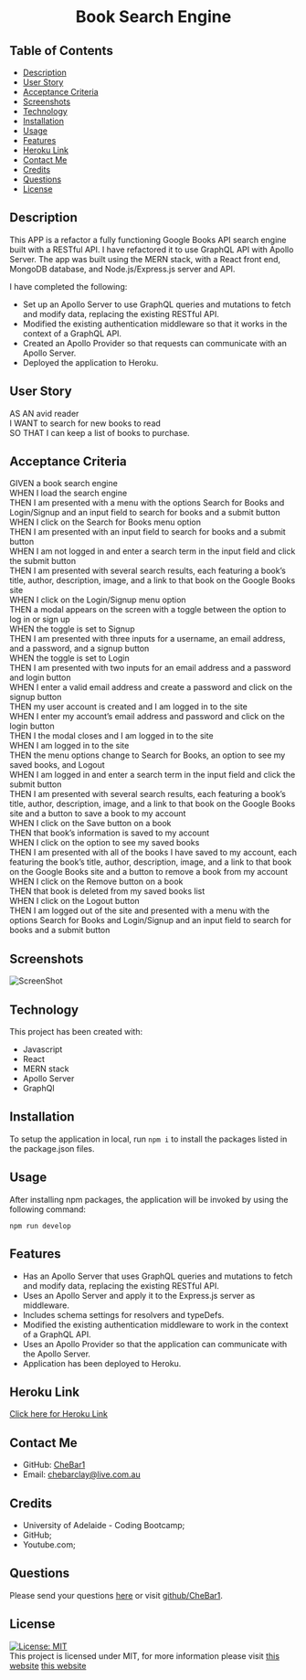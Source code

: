 <h1 align="center">Book Search Engine</h1>
 
## Table of Contents
* [Description](#description)
* [User Story](#user-story)
* [Acceptance Criteria](#acceptance-criteria)
* [Screenshots](#screenshots)
* [Technology](#technology) 
* [Installation](#installation) 
* [Usage](#usage) 
* [Features](#features)
* [Heroku Link](#heroku-link)
* [Contact Me](#contact-me)
* [Credits](#credits) 
* [Questions](#questions)
* [License](#license)

## Description
This APP is a refactor a fully functioning Google Books API search engine built with a RESTful API. I have refactored it to use GraphQL API with Apollo Server. The app was built using the MERN stack, with a React front end, MongoDB database, and Node.js/Express.js server and API.<br>  

I have completed the following:
* Set up an Apollo Server to use GraphQL queries and mutations to fetch and modify data, replacing the existing RESTful API.
* Modified the existing authentication middleware so that it works in the context of a GraphQL API.
* Created an Apollo Provider so that requests can communicate with an Apollo Server.
* Deployed the application to Heroku.
 
## User Story
AS AN avid reader<br>
I WANT to search for new books to read<br>
SO THAT I can keep a list of books to purchase.
 
## Acceptance Criteria
GIVEN a book search engine<br>
WHEN I load the search engine<br>
THEN I am presented with a menu with the options Search for Books and Login/Signup and an input field to search for books and a submit button<br>
WHEN I click on the Search for Books menu option<br>
THEN I am presented with an input field to search for books and a submit button<br>
WHEN I am not logged in and enter a search term in the input field and click the submit button<br>
THEN I am presented with several search results, each featuring a book’s title, author, description, image, and a link to that book on the Google Books site<br>
WHEN I click on the Login/Signup menu option<br>
THEN a modal appears on the screen with a toggle between the option to log in or sign up<br>
WHEN the toggle is set to Signup<br>
THEN I am presented with three inputs for a username, an email address, and a password, and a signup button<br>
WHEN the toggle is set to Login<br>
THEN I am presented with two inputs for an email address and a password and login button<br>
WHEN I enter a valid email address and create a password and click on the signup button<br>
THEN my user account is created and I am logged in to the site<br>
WHEN I enter my account’s email address and password and click on the login button<br>
THEN I the modal closes and I am logged in to the site<br>
WHEN I am logged in to the site<br>
THEN the menu options change to Search for Books, an option to see my saved books, and Logout<br>
WHEN I am logged in and enter a search term in the input field and click the submit button<br>
THEN I am presented with several search results, each featuring a book’s title, author, description, image, and a link to that book on the Google Books site and a button to save a book to my account<br>
WHEN I click on the Save button on a book<br>
THEN that book’s information is saved to my account<br>
WHEN I click on the option to see my saved books<br>
THEN I am presented with all of the books I have saved to my account, each featuring the book’s title, author, description, image, and a link to that book on the Google Books site and a button to remove a book from my account<br>
WHEN I click on the Remove button on a book<br>
THEN that book is deleted from my saved books list<br>
WHEN I click on the Logout button<br>
THEN I am logged out of the site and presented with a menu with the options Search for Books and Login/Signup and an input field to search for books and a submit button   

## Screenshots
![ScreenShot](../Develop/client/public/bookSearchScreenshot.png)
 
## Technology
This project has been created with:
- Javascript
- React
- MERN stack
- Apollo Server
- GraphQl

## Installation
To setup the application in local, run `npm i` to install the packages listed in the package.json files. 

## Usage
After installing npm packages, the application will be invoked by using the following command:
```
npm run develop
```
## Features
* Has an Apollo Server that uses GraphQL queries and mutations to fetch and modify data, replacing the existing RESTful API.
* Uses an Apollo Server and apply it to the Express.js server as middleware.
* Includes schema settings for resolvers and typeDefs.  
* Modified the existing authentication middleware to work in the context of a GraphQL API.
* Uses an Apollo Provider so that the application can communicate with the Apollo Server.
* Application has been deployed to Heroku.

## Heroku Link
[Click here for Heroku Link](https://lit-springs-78568.herokuapp.com/)
 
## Contact Me
* GitHub: [CheBar1](https://github.com/CheBar1)
* Email: chebarclay@live.com.au

## Credits
* University of Adelaide - Coding Bootcamp;
* GitHub;
* Youtube.com;
 
## Questions
Please send your questions [here](mailto:findme@gmail.com?subject=[GitHub]%20Dev%20Connect) or visit [github/CheBar1](https://github.com/CheBar1).
## License
[![License: MIT](https://img.shields.io/badge/License-MIT-yellow.svg)](https://opensource.org/licenses/MIT) <br>
This project is licensed under MIT, for more information please visit [this website](https://opensource.org/licenses/MIT)
[this website](https://opensource.org/licenses/MIT)